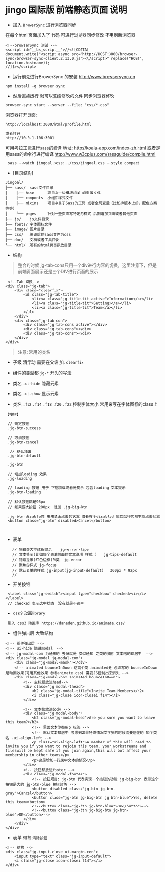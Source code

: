 # jingo 国际版 前端静态页面 说明

- 加入 `BrowerSync`  进行浏览器同步

在每个html 页面加入了 代码 可进行浏览器同步修改 不用刷新浏览器

```
<!--browserSync 测试 -->
<script id="__bs_script__">//<![CDATA[
document.write("<script async src='http://HOST:3000/browser-sync/browser-sync-client.2.13.0.js'><\/script>".replace("HOST", location.hostname));
//]]></script>
```

- 运行前先进行BrowerSync 的安装  http://www.browsersync.cn
```
npm install -g browser-sync

```

- 然后直接运行 就可以监控修改的文件 同步浏览器修改
```
browser-sync start --server --files "css/*.css"
```

浏览器打开页面:
```
http://localhost:3000/html/profile.html

或者打开 
http://10.0.1.106:3001
```

可用考拉工具进行`sass`的编译 地址: http://koala-app.com/index-zh.html
或者是用sass的命令行进行编译 http://www.w3cplus.com/sassguide/compile.html
```
 sass --watch jingoal.scss:../css/jingoal.css --style compact 

```

- [目录结构]

```
Jingoal/
├── sass/  sass文件目录
│    ├── base      项目中一些模板相关 如重置文件
│    ├── componts  小组件样式文件
│    ├── mixins    项目中关于Sass的工具 或者全局变量（比如排版本上的，配色方案等等）
│    └── pages     针对一些页面写特定的样式 后期增加页面或者其他页面
├── js/    js文件目录
├── fonts/ 字体图标文件
├── image/ 图片目录
├── css/   编译后的sass文件为css
├── doc/   文档或者工具目录
└── html/  所有的html页面存放目录
```


- 结构 

> 整合的时候 jg-tab-cons只用一个div进行内容的切换，这里注意下，但是前端页面展示还是三个DIV进行页面的展示

```
 <!--Tab 切换--> 
<div class="jg-tab">
    <div class="clearfix">
        <ul class="jg-tab-title">
            <li><a class="jg-title-tit active">Information</a></li>
            <li><a class="jg-title-tit">Settings</a></li>
            <li><a class="jg-title-tit">Team</a></li>
        </ul>
    </div>
    <div class="jg-tab-con">
        <div class="jg-tab-cons active"></div>
        <div class="jg-tab-cons"></div>
        <div class="jg-tab-cons"></div>
    </div>
</div>
```
 
> 注意: 常用的类名

- 子级 清浮动 需要在父级 加`.clearfix`  

- 组件的类型都 `jg-*` 开头的写法

- 类名 `.ui-hide`  隐藏元素    

- 类名 `.ui-show`  显示元素

- 类名 `.f12` `.f14` `.f18` `.f20` `.f22`  控制字体大小 常用来写在字体图标的class上

```
【按钮】
 
 // 确定按钮
 .jg-btn-success 
 
 // 取消按钮
 .jg-btn-cancel
 
  // 默认按钮
 .jg-btn-default
 
 .jg-btn 

 // 增加loading 效果
 .jg-loading 
 
 // loading 按钮 用于 下拉加载或者是提示 包含loading 文本提示
 .jg-btn-loading
 
 // 默认按钮都是96px
 // 如果要大按钮 200px  就加 .jg-big-btn 

 .jg-btn-disable类 用来禁止点击的状态 或者有个disabled 属性就行实现不能点击状态
 <button class="jg-btn" disabled>Cancel</button>

 
```

- 表单
```
   // 输错的文本红色提示    jg-error-tips
   // 文本提示(比如每个表单前面的文本说明 样式 )   jg-tips-default
   // 错误提示(红色边框)的类  jg-error  
   // 聚焦的样式 jg-focus
   // 默认表单的样式 jg-input(jg-input-default)   360px * 92px
   // 
```

- 开关按钮
```
 <label class="jg-switch"><input type="checkbox" checked><i></i></label>
 // checked 表示选中状态  没有就是不选中 
```

- css3 动画library
```
 引入 css3 动画库 https://daneden.github.io/animate.css/
```

- 组件弹出层 大致结构
```
<!-- 组件弹出层 -->
<!-- ui-hide 隐藏modal  -->
<!-- jg-modal-com 为通用的 去掉就是 类似通知 之类的弹窗 文本啥的都居中  -->
<div class="jg-modal jg-modal-com">
    <div class="jg-modal-mask"></div>
    <!-- animated bounceInDown 这两个类 animated是 必须写的 bounceInDown是动画效果(可用其他效果 参考animate.css) 需要JS控制出来消失 -->
    <div class="jg-modal-box animated bounceInDown">
        <!-- 主标题放进head-->
        <div class="jg-modal-thead">
            <h2 class="jg-modal-title">Invite Team Members</h2>
            <i class="jg-close icon-closei f14"></i>
        </div>
        
        <!-- 文本都放进body -->
        <div class="jg-modal-body">
            <h2 class="jg-modal-head">Are you sure you want to leave this team?</h2>
            <!-- 里面文本你都用p 标签 -->
            <!-- 默认文本都居中 考虑到如果特殊情况文字多的时候需要居左的 加个类名 .ui-align-left -->
            <p class="ui-align-left">A member of this will need to invite you if you want to rejoin this team, your workstreams and fileswill be kept safe if you join again,this will bot affect your membership in other teams</p>
            <p>这是增加一行居中文本的情况</p>
        </div>
        <!-- 按钮都放进footer -->
        <div class="jg-modal-footer">
            <!-- 按钮规则: jg-btn 代表实现一个按钮的功能 jg-big-btn 表示这个按钮是大的 jg-btn-blue 按钮颜色 -->
            <button disabled class="jg-btn jg-btn-gray">Cancel</button>
            <button class="jg-btn jg-big-btn jg-btn-blue">Yes, delete this team</button>
            <!--<button class="jg-btn jg-btn-blue">OK</button>-->
            <!--<button class="jg-btn jg-big-btn jg-btn-blue">OK</button>-->
        </div>
    </div>
</div>
```

- 表单 带有 `清除按钮`
```
<!-- 结构 -->
<div class="jg-input-close ui-margin-cen">
    <input type="text" class="jg-input-default">
    <i class="jg-close icon-closei f14"></i>
</div> 
```
